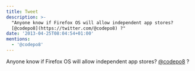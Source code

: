 ```yaml
---
title: Tweet
description: >-
  "Anyone know if Firefox OS will allow independent app stores?
  [@codepo8](https://twitter.com/@codepo8) ?"
date: '2013-04-25T08:04:54+01:00'
mentions:
  - '@codepo8'
---
```

Anyone know if Firefox OS will allow independent app stores? [@codepo8](https://twitter.com/@codepo8) ?
